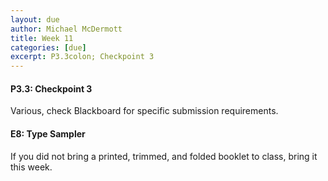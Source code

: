 ```yaml
---
layout: due
author: Michael McDermott
title: Week 11
categories: [due]
excerpt: P3.3colon; Checkpoint 3
---
```

#### P3.3: Checkpoint 3
Various, check Blackboard for specific submission requirements.

#### E8: Type Sampler
If you did not bring a printed, trimmed, and folded booklet to class, bring it this week.
